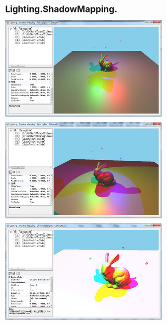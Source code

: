 ﻿# Lighting.ShadowMapping.

![Lighting.ShadowMapping.PointLights](Lighting.ShadowMapping.PointLights.png)

![Lighting.ShadowMapping.SpotLights](Lighting.ShadowMapping.SpotLights.png)

![Lighting.ShadowMapping.DirectionalLights](Lighting.ShadowMapping.DirectionalLights.png)

